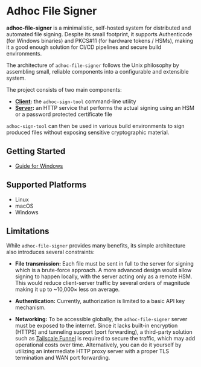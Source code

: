 # Adhoc File Signer

**adhoc-file-signer** is a minimalistic, self-hosted system for distributed and
automated file signing. Despite its small footprint, it supports Authenticode
(for Windows binaries) and PKCS#11 (for hardware tokens / HSMs), making it a
good enough solution for CI/CD pipelines and secure build environments.

The architecture of `adhoc-file-signer` follows the Unix philosophy by
assembling small, reliable components into a configurable and extensible system.

The project consists of two main components:

- **[Client](source/client):** the `adhoc-sign-tool` command-line utility
- **[Server](source/server):** an HTTP service that performs the actual signing
  using an HSM or a password protected certificate file

`adhoc-sign-tool` can then be used in various build environments to sign
produced files without exposing sensitive cryptographic material.

## Getting Started

- [Guide for Windows](https://example.com/)

## Supported Platforms

- Linux
- macOS
- Windows

## Limitations

While `adhoc-file-signer` provides many benefits, its simple architecture also
introduces several constraints:

- **File transmission:** Each file must be sent in full to the server for
  signing which is a brute-force approach. A more advanced design would allow
  signing to happen locally, with the server acting only as a remote HSM. This
  would reduce client-server traffic by several orders of magnitude making it up
  to ~10,000× less on average.

- **Authentication:** Currently, authorization is limited to a basic API key
  mechanism.

- **Networking:** To be accessible globally, the `adhoc-file-signer` server must
  be exposed to the internet. Since it lacks built-in encryption (HTTPS) and
  tunneling support (port forwarding), a third-party solution such as
  [Tailscale Funnel](https://tailscale.com/kb/1223/funnel) is required to secure
  the traffic, which may add operational costs over time. Alternatively, you can
  do it yourself by utilizing an intermediate HTTP proxy server with a proper
  TLS termination and WAN port forwarding.
